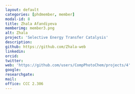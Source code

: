 ```yaml
---
layout: default
categories: [phdmember, member]
modal-id: 8
title: Zhala Afandiyeva
memberimg: member3.png
alt: Zhala
project: 'Selective Energy Transfer Catalysis'
description: 
github: https://github.com/Zhala-web
linkedin: 
orcid: 
twitter: 
web: 'https://github.com/users/CompPhotoChem/projects/4'
google: 
researchgate: 
mail: 
office: CCC 2.306
---
```

